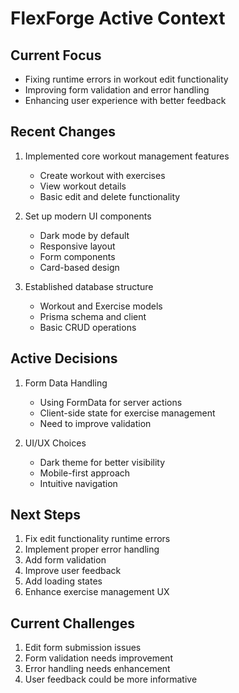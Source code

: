 # FlexForge Active Context

## Current Focus
- Fixing runtime errors in workout edit functionality
- Improving form validation and error handling
- Enhancing user experience with better feedback

## Recent Changes
1. Implemented core workout management features
   - Create workout with exercises
   - View workout details
   - Basic edit and delete functionality

2. Set up modern UI components
   - Dark mode by default
   - Responsive layout
   - Form components
   - Card-based design

3. Established database structure
   - Workout and Exercise models
   - Prisma schema and client
   - Basic CRUD operations

## Active Decisions
1. Form Data Handling
   - Using FormData for server actions
   - Client-side state for exercise management
   - Need to improve validation

2. UI/UX Choices
   - Dark theme for better visibility
   - Mobile-first approach
   - Intuitive navigation

## Next Steps
1. Fix edit functionality runtime errors
2. Implement proper error handling
3. Add form validation
4. Improve user feedback
5. Add loading states
6. Enhance exercise management UX

## Current Challenges
1. Edit form submission issues
2. Form validation needs improvement
3. Error handling needs enhancement
4. User feedback could be more informative
